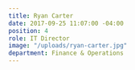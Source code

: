 ```yaml
---
title: Ryan Carter
date: 2017-09-25 11:07:00 -04:00
position: 4
role: IT Director
image: "/uploads/ryan-carter.jpg"
department: Finance & Operations
---
```


